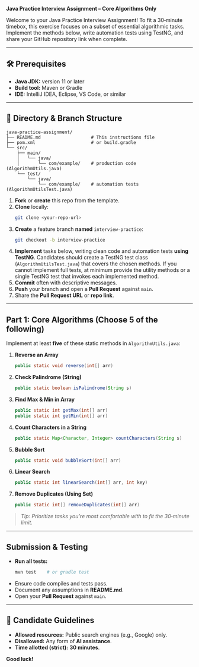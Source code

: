 **Java Practice Interview Assignment – Core Algorithms Only**  

Welcome to your Java Practice Interview Assignment! To fit a 30‑minute timebox, this exercise focuses on a subset of essential algorithmic tasks. Implement the methods below, write automation tests using TestNG, and share your GitHub repository link when complete.

---

## 🛠 Prerequisites

- **Java JDK:** version 11 or later
- **Build tool:** Maven or Gradle
- **IDE:** IntelliJ IDEA, Eclipse, VS Code, or similar

---

## 📁 Directory & Branch Structure

```
java-practice-assignment/
├── README.md                   # This instructions file
├── pom.xml                     # or build.gradle
└── src/
    ├── main/
    │   └── java/
    │       └── com/example/    # production code (AlgorithmUtils.java)
    └── test/
        └── java/
            └── com/example/    # automation tests (AlgorithmUtilsTest.java)
```

1. **Fork** or **create** this repo from the template.  
2. **Clone** locally:  
   ```bash
   git clone <your-repo-url>
   ```
3. **Create** a feature branch **named** `interview-practice`:  
   ```bash
   git checkout -b interview-practice
   ```
4. **Implement** tasks below, writing clean code and automation tests **using TestNG**. Candidates should create a TestNG test class (`AlgorithmUtilsTest.java`) that covers the chosen methods. If you cannot implement full tests, at minimum provide the utility methods or a single TestNG test that invokes each implemented method.
5. **Commit** often with descriptive messages.  
6. **Push** your branch and open a **Pull Request** against `main`.  
7. Share the **Pull Request URL** or **repo link**.

---

## Part 1: Core Algorithms (Choose **5** of the following)

Implement at least **five** of these static methods in `AlgorithmUtils.java`:

1. **Reverse an Array**  
   ```java
   public static void reverse(int[] arr)
   ```
2. **Check Palindrome (String)**  
   ```java
   public static boolean isPalindrome(String s)
   ```
3. **Find Max & Min in Array**  
   ```java
   public static int getMax(int[] arr)
   public static int getMin(int[] arr)
   ```
4. **Count Characters in a String**  
   ```java
   public static Map<Character, Integer> countCharacters(String s)
   ```
5. **Bubble Sort**  
   ```java
   public static void bubbleSort(int[] arr)
   ```
6. **Linear Search**  
   ```java
   public static int linearSearch(int[] arr, int key)
   ```
7. **Remove Duplicates (Using Set)**  
   ```java
   public static int[] removeDuplicates(int[] arr)
   ```

> _Tip: Prioritize tasks you’re most comfortable with to fit the 30‑minute limit._

---

## Submission & Testing

- **Run all tests:**  
  ```bash
  mvn test    # or gradle test
  ```
- Ensure code compiles and tests pass.  
- Document any assumptions in **README.md**.  
- Open your **Pull Request** against `main`.

---

## 🎯 Candidate Guidelines

- **Allowed resources:** Public search engines (e.g., Google) only.  
- **Disallowed:** Any form of **AI assistance**.  
- **Time allotted (strict):** **30 minutes**.

**Good luck!**
